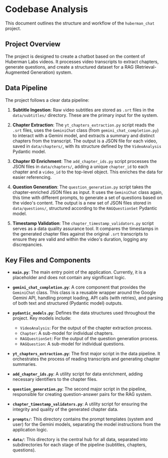 # Codebase Analysis

This document outlines the structure and workflow of the `huberman_chat` project.

## Project Overview

The project is designed to create a chatbot based on the content of Huberman Labs videos. It processes video transcripts to extract chapters, generate questions, and create a structured dataset for a RAG (Retrieval-Augmented Generation) system.

## Data Pipeline

The project follows a clear data pipeline:

1.  **Subtitle Ingestion**: Raw video subtitles are stored as `.srt` files in the `data/subtitles/` directory. These are the primary input for the system.

2.  **Chapter Extraction**: The `yt_chapters_extraction.py` script reads the `.srt` files, uses the `GeminiChat` class (from `gemini_chat_completion.py`) to interact with a Gemini model, and extracts a summary and distinct chapters from the transcript. The output is a JSON file for each video, saved in `data/chapters/`, with its structure defined by the `VideoAnalysis` Pydantic model.

3.  **Chapter ID Enrichment**: The `add_chapter_ids.py` script processes the JSON files in `data/chapters/`, adding a unique `chapter_id` to each chapter and a `video_id` to the top-level object. This enriches the data for easier referencing.

4.  **Question Generation**: The `question_generation.py` script takes the chapter-enriched JSON files as input. It uses the `GeminiChat` class again, this time with different prompts, to generate a set of questions based on the video's content. The output is a new set of JSON files stored in `data/questions/`, structured according to the `RAGQuestionSet` Pydantic model.

5.  **Timestamp Validation**: The `chapter_timestamp_validators.py` script serves as a data quality assurance tool. It compares the timestamps in the generated chapter files against the original `.srt` transcripts to ensure they are valid and within the video's duration, logging any discrepancies.

## Key Files and Components

-   **`main.py`**: The main entry point of the application. Currently, it is a placeholder and does not contain any significant logic.

-   **`gemini_chat_completion.py`**: A core component that provides the `GeminiChat` class. This class is a reusable wrapper around the Google Gemini API, handling prompt loading, API calls (with retries), and parsing of both text and structured (Pydantic model) outputs.

-   **`pydantic_models.py`**: Defines the data structures used throughout the project. Key models include:
    -   `VideoAnalysis`: For the output of the chapter extraction process.
    -   `Chapter`: A sub-model for individual chapters.
    -   `RAGQuestionSet`: For the output of the question generation process.
    -   `RAGQuestion`: A sub-model for individual questions.

-   **`yt_chapters_extraction.py`**: The first major script in the data pipeline. It orchestrates the process of reading transcripts and generating chapter summaries.

-   **`add_chapter_ids.py`**: A utility script for data enrichment, adding necessary identifiers to the chapter files.

-   **`question_generation.py`**: The second major script in the pipeline, responsible for creating question-answer pairs for the RAG system.

-   **`chapter_timestamp_validators.py`**: A utility script for ensuring the integrity and quality of the generated chapter data.

-   **`prompts/`**: This directory contains the prompt templates (system and user) for the Gemini models, separating the model instructions from the application logic.

-   **`data/`**: This directory is the central hub for all data, separated into subdirectories for each stage of the pipeline (subtitles, chapters, questions).
